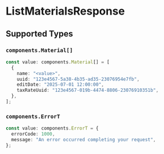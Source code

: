 # ListMaterialsResponse


## Supported Types

### `components.Material[]`

```typescript
const value: components.Material[] = [
  {
    name: "<value>",
    uuid: "123e4567-5a38-4b35-ad35-23076954e7fb",
    editDate: "2025-07-01 12:00:00",
    taxRateUuid: "123e4567-019b-4474-8806-23076910351b",
  },
];
```

### `components.ErrorT`

```typescript
const value: components.ErrorT = {
  errorCode: 1000,
  message: "An error occurred completing your request",
};
```


